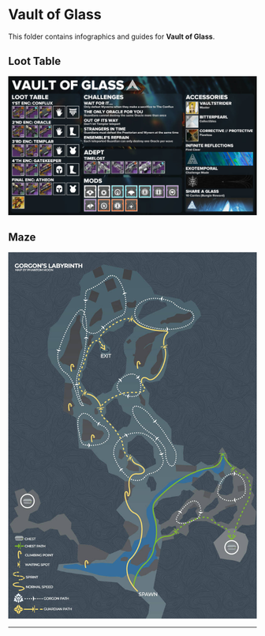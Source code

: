 # Vault of Glass

This folder contains infographics and guides for **Vault of Glass**.

## Loot Table

![Loot Table](vog_loot.jpg)

## Maze

![Maze](vog_maze.jpg)

---